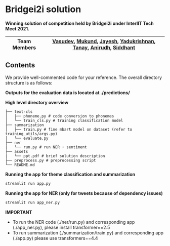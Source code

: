 # Bridgei2i solution

**Winning solution of competition held by Bridgei2i under InterIIT Tech Meet 2021.**

| Team Members | [Vasudev](https://github.com/vasudevgupta7), [Mukund](https://github.com/MukundVarmaT), [Jayesh](https://github.com/jayeshkumar1734), [Yadukrishnan](https://github.com/YadukrishnanBlk), [Tanay](https://github.com/tanay2001), [Anirudh](https://github.com/anirudhs123), [Siddhant](https://github.com/tokentaker2339) |
|--------------|---------------------------------------------------------------------------------------------|

## Contents

We provide well-commented code for your reference. The overall directory structure is as follows:

**Outputs for the evaluation data is located at ./predictions/**

**High level directory overview**

```
├── text-cls
│   ├── phoneme.py # code conversion to phonemes
│   └── train_cls.py # training classification model
├── summarization
│   ├── train.py # fine mbart model on dataset (refer to training_utils/args.py)
│   └── evaluate.py
├── ner
|   └── run.py # run NER + sentiment
├── assets
|   └── ppt.pdf # brief solution description
├── preprocess.py # preprocessing script
└── README.md
```

**Running the app for theme classification and summarization**

```bash
streamlit run app.py
```

**Running the app for NER (only for tweets because of dependency issues)**

```bash
streamlit run app_ner.py
```

**IMPORTANT**
- To run the NER code (./ner/run.py) and corresponding app (./app_ner.py), please install transformer==2.5
- To run summarization (./summarization/train.py) and corresponding app (./app.py) please use transformers==4.4